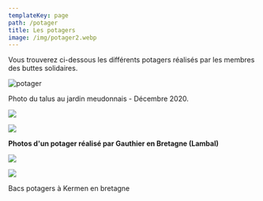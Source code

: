 ```yaml
---
templateKey: page
path: /potager
title: Les potagers
image: /img/potager2.webp
---
```

Vous trouverez ci-dessous les différents potagers réalisés par les membres des buttes solidaires. 

![potager](/img/potager.webp)

Photo du talus au jardin meudonnais - Décembre 2020.

![](/img/130934817_407549747262666_6399146321865681588_n.jpg)

![](/img/130891546_151426039657313_1623318123570004091_n.jpg)

**Photos d'un potager réalisé par Gauthier en Bretagne (Lambal)**

![](/img/pota-kermen-3.jpg)

![](/img/pota-kermen-1.jpg)

Bacs potagers à Kermen en bretagne 

![]()

![]()

![]()